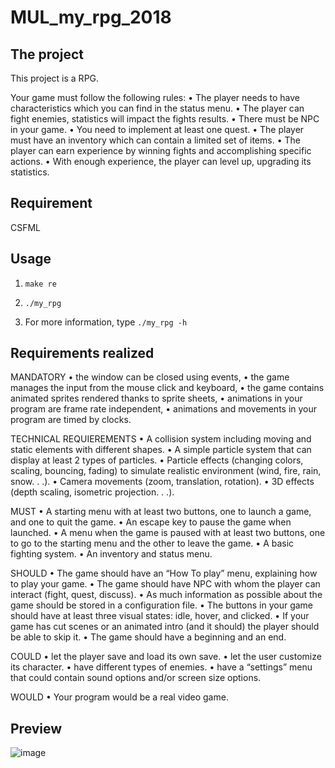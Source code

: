 # MUL_my_rpg_2018

## The project

This project is a RPG.

Your game must follow the following rules:
    • The player needs to have characteristics which you can find in the status menu.
    • The player can fight enemies, statistics will impact the fights results.
    • There must be NPC in your game.
    • You need to implement at least one quest.
    • The player must have an inventory which can contain a limited set of items.
    • The player can earn experience by winning fights and accomplishing specific actions.
    • With enough experience, the player can level up, upgrading its statistics.

## Requirement

CSFML

## Usage

1) `make re`

2) `./my_rpg`

3) For more information, type `./my_rpg -h`

## Requirements realized

MANDATORY
• the window can be closed using events,
• the game manages the input from the mouse click and keyboard,
• the game contains animated sprites rendered thanks to sprite sheets,
• animations in your program are frame rate independent,
• animations and movements in your program are timed by clocks.

TECHNICAL REQUIEREMENTS
• A collision system including moving and static elements with different shapes.
• A simple particle system that can display at least 2 types of particles.
• Particle effects (changing colors, scaling, bouncing, fading) to simulate realistic environment (wind,
fire, rain, snow. . .).
• Camera movements (zoom, translation, rotation).
• 3D effects (depth scaling, isometric projection. . .).

MUST
• A starting menu with at least two buttons, one to launch a game, and one to quit the game.
• An escape key to pause the game when launched.
• A menu when the game is paused with at least two buttons, one to go to the starting menu and the
other to leave the game.
• A basic fighting system.
• An inventory and status menu.

SHOULD
• The game should have an “How To play” menu, explaining how to play your game.
• The game should have NPC with whom the player can interact (fight, quest, discuss).
• As much information as possible about the game should be stored in a configuration file.
• The buttons in your game should have at least three visual states: idle, hover, and clicked.
• If your game has cut scenes or an animated intro (and it should) the player should be able to skip it.
• The game should have a beginning and an end.

COULD
• let the player save and load its own save.
• let the user customize its character.
• have different types of enemies.
• have a “settings” menu that could contain sound options and/or screen size options.

WOULD
• Your program would be a real video game.

## Preview

![image](https://i.imgur.com/5LrFJA2.png)
